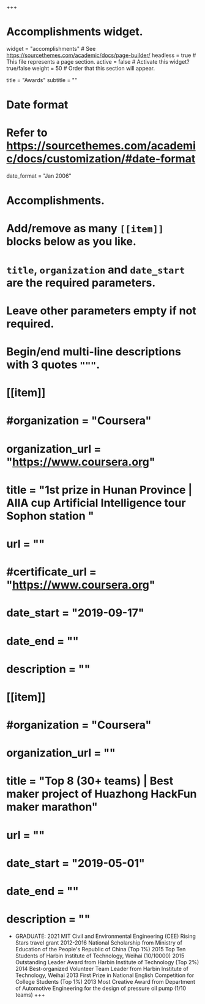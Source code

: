 +++
# Accomplishments widget.
widget = "accomplishments"  # See https://sourcethemes.com/academic/docs/page-builder/
headless = true  # This file represents a page section.
active = false  # Activate this widget? true/false
weight = 50  # Order that this section will appear.

title = "Awards"
subtitle = ""


# Date format
#   Refer to https://sourcethemes.com/academic/docs/customization/#date-format
date_format = "Jan 2006"

# Accomplishments.
#   Add/remove as many `[[item]]` blocks below as you like.
#   `title`, `organization` and `date_start` are the required parameters.
#   Leave other parameters empty if not required.
#   Begin/end multi-line descriptions with 3 quotes `"""`.
# [[item]]
#  #organization = "Coursera"
#  organization_url = "https://www.coursera.org"
#  title = "1st prize in Hunan Province | AIIA cup Artificial Intelligence tour Sophon station "
#  url = ""
#  #certificate_url = "https://www.coursera.org"
#  date_start = "2019-09-17"
#  date_end = ""
#  description = ""

# [[item]]
#  #organization = "Coursera"
#  organization_url = ""
#  title = "Top 8 (30+ teams) | Best maker project of Huazhong HackFun maker marathon"
#  url = ""
#  date_start = "2019-05-01"
#  date_end = ""
#  description = ""
* GRADUATE:
    2021 MIT Civil and Environmental Engineering (CEE) Rising Stars travel grant
    2012-2016 National Scholarship from Ministry of Education of the People's Republic of China (Top 1%)
    2015      Top Ten Students of Harbin Institute of Technology, Weihai (10/10000)
    2015      Outstanding Leader Award from Harbin Institute of Technology (Top 2%)
    2014      Best-organized Volunteer Team Leader from Harbin Institute of Technology, Weihai
    2013      First Prize in National English Competition for College Students (Top 1%)
    2013      Most Creative Award from Department of Automotive Engineering for the design of pressure oil pump (1/10 teams)
+++
